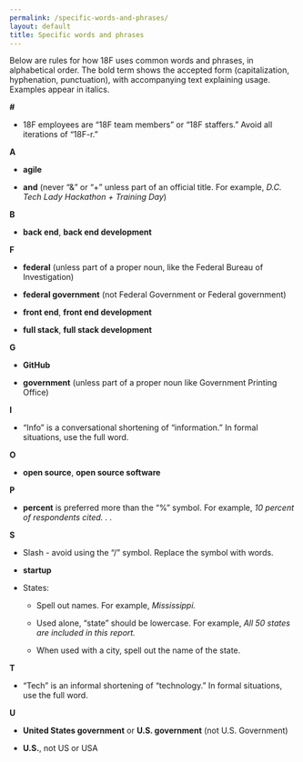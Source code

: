 ```yaml
---
permalink: /specific-words-and-phrases/
layout: default
title: Specific words and phrases
---
```

Below are rules for how 18F uses common words and phrases, in
alphabetical order. The bold term shows the accepted form
(capitalization, hyphenation, punctuation), with accompanying text
explaining usage. Examples appear in italics.

**#**

-   18F employees are “18F team members” or “18F staffers.” Avoid all iterations of “18F-r.”

**A**

-   **agile**

-   **and** (never “&” or “+” unless part of an official title. For example, *D.C. Tech Lady Hackathon + Training Day*)

**B**

-   **back end**, **back end development**

**F**

-   **federal** (unless part of a proper noun, like the Federal Bureau of Investigation)

-   **federal government** (not Federal Government or Federal government)

-   **front end**, **front end development**

-   **full stack**, **full stack development**

**G**

-   **GitHub**

-   **government** (unless part of a proper noun like Government Printing Office)

**I**

-   “Info” is a conversational shortening of “information.” In formal situations, use the full word.

**O**

-   **open source**, **open source software**

**P**

-   **percent** is preferred more than the “%” symbol. For example, *10 percent of respondents cited. . .*

**S**

-   Slash - avoid using the “/” symbol. Replace the symbol with words.

-   **startup**

-   States:

    -   Spell out names. For example, *Mississippi.*

    -   Used alone, “state” should be lowercase. For example, *All 50 states are included in this report.*

    -   When used with a city, spell out the name of the state.

**T**

-   “Tech” is an informal shortening of “technology.” In formal situations, use the full word.

**U**

-   **United States government** or **U.S. government** (not U.S. Government)

-   **U.S.**, not US or USA